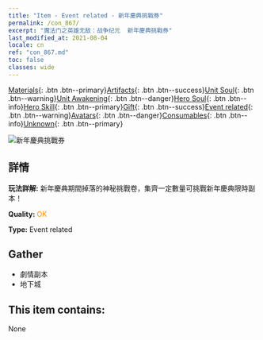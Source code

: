 ```yaml
---
title: "Item - Event related - 新年慶典挑戰券"
permalink: /con_867/
excerpt: "魔法门之英雄无敌：战争纪元  新年慶典挑戰券"
last_modified_at: 2021-08-04
locale: cn
ref: "con_867.md"
toc: false
classes: wide
---
```

 [Materials](/ItemsCN/){: .btn .btn--primary}[Artifacts](/ItemsCN/Artifacts/){: .btn .btn--success}[Unit Soul](/ItemsCN/UnitSoul/){: .btn .btn--warning}[Unit Awakening](/ItemsCN/UnitAwakening/){: .btn .btn--danger}[Hero Soul](/ItemsCN/HeroSoul/){: .btn .btn--info}[Hero Skill](/ItemsCN/HeroSkill/){: .btn .btn--primary}[Gift](/ItemsCN/Gift/){: .btn .btn--success}[Event related](/ItemsCN/Events/){: .btn .btn--warning}[Avatars](/ItemsCN/Avatars/){: .btn .btn--danger}[Consumables](/ItemsCN/Consumables/){: .btn .btn--info}[Unknown](/ItemsCN/Unknown/){: .btn .btn--primary}

 ![新年慶典挑戰券](/images/t/i_31046.png)

## 詳情
 **玩法詳解:** 新年慶典期間掉落的神秘挑戰卷，集齊一定數量可挑戰新年慶典限時副本！

 **Quality:** <span style="color: #FF8C00">OK</span>

 **Type:** Event related

## Gather

*    劇情副本 
*    地下城 

## This item contains:

  None

